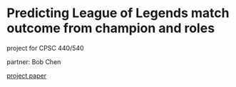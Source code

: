 # Predicting League of Legends match outcome from champion and roles
project for CPSC 440/540

partner: Bob Chen

[project paper](https://github.com/ValdiRatu/LoLTCO/blob/main/project_paper.pdf)
  
